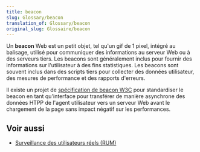 ```yaml
---
title: beacon
slug: Glossary/beacon
translation_of: Glossary/beacon
original_slug: Glossaire/beacon
---
```

<p>Un <strong>beacon</strong> Web est un petit objet, tel qu'un gif de 1 pixel, intégré au balisage, utilisé pour communiquer des informations au serveur Web ou à des serveurs tiers. Les beacons sont généralement inclus pour fournir des informations sur l'utilisateur à des fins statistiques. Les beacons sont souvent inclus dans des scripts tiers pour collecter des données utilisateur, des mesures de performance et des rapports d'erreurs.</p>

<p>Il existe un projet de <a href="https://w3c.github.io/beacon/">spécification de beacon W3C</a> pour standardiser le beacon en tant qu'interface pour transférer de manière asynchrone des données HTPP de l'agent utilisateur vers un serveur Web avant le chargement de la page sans impact négatif sur les performances.</p>

<h2 id="Voir_aussi">Voir aussi</h2>

<ul>
 <li><a href="/fr/docs/Glossaire/Real_User_Monitoring">Surveillance des utilisateurs réels (RUM)</a></li>
</ul>
